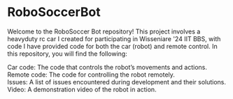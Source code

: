 # RoboSoccerBot

Welcome to the RoboSoccer Bot repository! This project involves a heavyduty rc car I created for participating in Wisseniare '24 IIT BBS, with code I have provided code for both the car (robot) and remote control.
In this repository, you will find the following:

Car code: The code that controls the robot’s movements and actions.  <br>
Remote code: The code for controlling the robot remotely.  <br>
Issues: A list of issues encountered during development and their solutions.  <br>
Video: A demonstration video of the robot in action.  <br>
